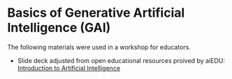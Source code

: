 # Basics of Generative Artificial Intelligence (GAI)
The following materials were used in a workshop for educators.
* Slide deck adjusted from open educational resources proived by aiEDU: [Introduction to Artificial Intelligence](https://github.com/arielcintronarias/gai_basics/blob/main/What_AI_Is_About.pdf)
